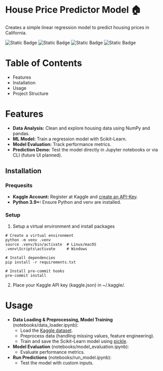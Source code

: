 # House Price Predictor Model 🏠
Creates a simple linear regression model to predict housing prices in California.

![Static Badge](https://img.shields.io/badge/python-3.9%2B-brightgreen)
![Static Badge](https://img.shields.io/badge/dataset-Kaggle-blue)
![Static Badge](https://img.shields.io/badge/model-sckit--learn-orange)
![Static Badge](https://img.shields.io/badge/data--analytics-numpy-lightblue)


# Table of Contents
* Features
* Installation
* Usage
* Project Structure


# Features
* **Data Analysis:** Clean and explore housing data using NumPy and pandas.
* **ML Model:** Train a regression model with Scikit-Learn.
* **Model Evaluation:** Track performance metrics.
* **Prediction Demo:** Test the model directly in Jupyter notebooks or via CLI (future UI planned).

## Installation

### Prequesits
* **Kaggle Account:** Register at Kaggle and [create an API-Key](https://www.kaggle.com/docs/api).
* **Python 3.9+:** Ensure Python and venv are installed.

### Setup
1. Setup a virtual environment and install packages
```
# Create a virtual environment
python -m venv .venv
source .venv/bin/activate  # Linux/macOS
.venv\Scripts\activate     # Windows

# Install dependencies
pip install -r requirements.txt

# Install pre-commit hooks
pre-commit install

```

2. Place your Kaggle API key (kaggle.json) in ~/.kaggle/.

# Usage

- **Data Loading & Preprocessing, Model Training** (notebooks/data_loader.ipynb):
    - Load the [Kaggle dataset](https://www.kaggle.com/datasets/camnugent/california-housing-prices).
    - Preprocess data (handling missing values, feature engineering).
    - Train and save the Scikit-Learn model using [pickle](https://docs.python.org/3/library/pickle.html).
- **Model Evaluation** (notebooks/model_evaluation.ipynb):
    - Evaluate performance metrics.
- **Run Predictions** (notebooks/run_model.ipynb):
    - Test the model with custom inputs.
